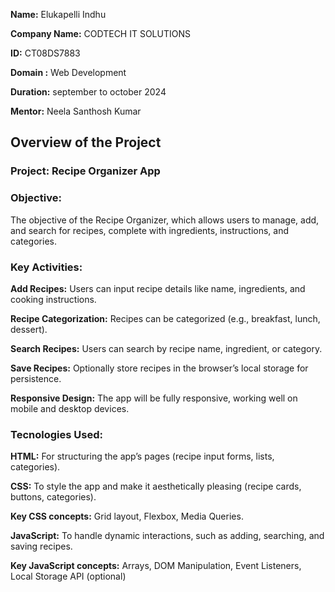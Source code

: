 **Name:**  Elukapelli Indhu

**Company Name:**  CODTECH IT SOLUTIONS

**ID:** CT08DS7883

**Domain :**  Web Development

**Duration:** september to october 2024

**Mentor:**  Neela Santhosh Kumar


## Overview of the Project

### Project: Recipe Organizer App

### Objective: 
The objective of the Recipe Organizer, which allows users to manage, add, and search for recipes, complete with ingredients, instructions, and categories.

### Key Activities:

**Add Recipes:** Users can input recipe details like name, ingredients, and cooking instructions.

**Recipe Categorization:** Recipes can be categorized (e.g., breakfast, lunch, dessert).

**Search Recipes:** Users can search by recipe name, ingredient, or category.

**Save Recipes:** Optionally store recipes in the browser’s local storage for persistence.

**Responsive Design:** The app will be fully responsive, working well on mobile and desktop devices.

### Tecnologies Used:

**HTML:** For structuring the app’s pages (recipe input forms, lists, categories).

**CSS:**  To style the app and make it aesthetically pleasing (recipe cards, buttons, categories).

**Key CSS concepts:** Grid layout, Flexbox, Media Queries.

**JavaScript:**  To handle dynamic interactions, such as adding, searching, and saving recipes.

**Key JavaScript concepts:**  Arrays, DOM Manipulation, Event Listeners, Local Storage API (optional)


